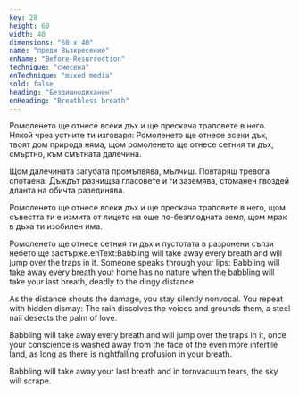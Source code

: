 ```yaml
---
key: 28
height: 60
width: 40
dimensions: "60 x 40"
name: "преди Възкресение"
enName: "Before Resurrection"
technique: "смесена"
enTechnique: "mixed media"
sold: false
heading: "Бездишнодиханен"
enHeading: "Breathless breath"
---
```

Ромоленето ще отнесе всеки дъх и ще прескача траповете в негo. Някой чрез устните ти изговаря: Ромоленето ще отнесе всеки дъх, твоят дом природа няма, щом ромоленето ще отнесе сетния ти дъх, смъртно, към смътната далечина.

Щом далечината загубата промълвява, мълчиш. Повтаряш тревога спотаена: Дъждът разнищва гласовете и ги заземява, стоманен гвоздей дланта на обичта разединява.

Ромоленето ще отнесе всеки дъх и ще прескача траповете в него, щом съвестта ти е измита от лицето на още по-безплодната земя, щом мрак в дъха ти изобилен има.

Ромоленето ще отнесе сетния ти дъх и пустотата в разронени сълзи небето ще застърже.enText:Babbling will take away every breath and will jump over the traps in it. Someone speaks through your lips: Babbling will take away every breath your home has no nature when the babbling will take your last breath, deadly to the dingy distance.

As the distance shouts the damage, you stay silently nonvocal. You repeat with hidden dismay: The rain dissolves the voices and grounds them, a steel nail desects the palm of love.

Babbling will take away every breath and will jump over the traps in it, once your conscience is washed away from the face of the even more infertile land, as long as there is nightfalling profusion in your breath.

Babbling will take away your last breath and in tornvacuum tears, the sky will scrape.